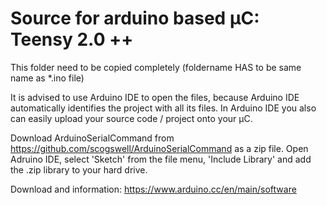 # Source for arduino based µC: Teensy 2.0 ++

This folder need to be copied completely (foldername HAS to be same name as *.ino file)

It is advised to use Arduino IDE to open the files, because Arduino IDE automatically identifies the project with all its files. In Arduino IDE you also can easily upload your source code / project onto your µC.

Download ArduinoSerialCommand from https://github.com/scogswell/ArduinoSerialCommand as a zip file. Open Adruino IDE, select 'Sketch' from the file menu, 'Include Library' and add the .zip library to your hard drive. 

Download and information: https://www.arduino.cc/en/main/software